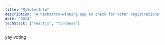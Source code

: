 ```yaml
---
title: "MyVoterInfo"
description: "A hackathon-winning app to check for voter registrations"
date: "2024"
techStack: ["reactjs", "firebase"]
---
```


yay voting